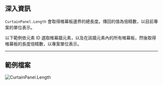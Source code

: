 ## 深入資訊
`CurtainPanel.Length` 會取得帷幕板邊界的總長度。傳回的值為倍精數，以目前專案的單位表示。

以下範例依元素 ID 選取帷幕牆元素，以及在該牆元素內的所有帷幕板，然後取得帷幕板的長度倍精數，以專案單位表示。
___
## 範例檔案

![CurtainPanel.Length](./Revit.Elements.CurtainPanel.Length_img.jpg)
